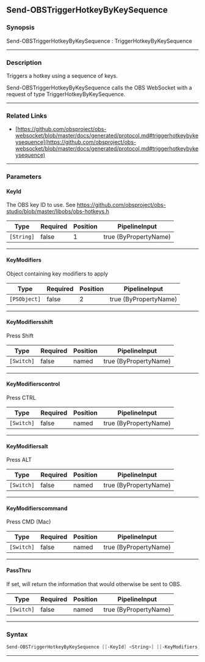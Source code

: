 Send-OBSTriggerHotkeyByKeySequence
----------------------------------
### Synopsis
Send-OBSTriggerHotkeyByKeySequence : TriggerHotkeyByKeySequence

---
### Description

Triggers a hotkey using a sequence of keys.


Send-OBSTriggerHotkeyByKeySequence calls the OBS WebSocket with a request of type TriggerHotkeyByKeySequence.

---
### Related Links
* [https://github.com/obsproject/obs-websocket/blob/master/docs/generated/protocol.md#triggerhotkeybykeysequence](https://github.com/obsproject/obs-websocket/blob/master/docs/generated/protocol.md#triggerhotkeybykeysequence)



---
### Parameters
#### **KeyId**

The OBS key ID to use. See https://github.com/obsproject/obs-studio/blob/master/libobs/obs-hotkeys.h






|Type      |Required|Position|PipelineInput        |
|----------|--------|--------|---------------------|
|`[String]`|false   |1       |true (ByPropertyName)|



---
#### **KeyModifiers**

Object containing key modifiers to apply






|Type        |Required|Position|PipelineInput        |
|------------|--------|--------|---------------------|
|`[PSObject]`|false   |2       |true (ByPropertyName)|



---
#### **KeyModifiersshift**

Press Shift






|Type      |Required|Position|PipelineInput        |
|----------|--------|--------|---------------------|
|`[Switch]`|false   |named   |true (ByPropertyName)|



---
#### **KeyModifierscontrol**

Press CTRL






|Type      |Required|Position|PipelineInput        |
|----------|--------|--------|---------------------|
|`[Switch]`|false   |named   |true (ByPropertyName)|



---
#### **KeyModifiersalt**

Press ALT






|Type      |Required|Position|PipelineInput        |
|----------|--------|--------|---------------------|
|`[Switch]`|false   |named   |true (ByPropertyName)|



---
#### **KeyModifierscommand**

Press CMD (Mac)






|Type      |Required|Position|PipelineInput        |
|----------|--------|--------|---------------------|
|`[Switch]`|false   |named   |true (ByPropertyName)|



---
#### **PassThru**

If set, will return the information that would otherwise be sent to OBS.






|Type      |Required|Position|PipelineInput        |
|----------|--------|--------|---------------------|
|`[Switch]`|false   |named   |true (ByPropertyName)|



---
### Syntax
```PowerShell
Send-OBSTriggerHotkeyByKeySequence [[-KeyId] <String>] [[-KeyModifiers] <PSObject>] [-KeyModifiersshift] [-KeyModifierscontrol] [-KeyModifiersalt] [-KeyModifierscommand] [-PassThru] [<CommonParameters>]
```
---
